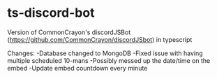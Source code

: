 # ts-discord-bot
Version of CommonCrayon's discordJSBot (https://github.com/CommonCrayon/discordJSbot) in typescript

Changes:
-Database changed to MongoDB
-Fixed issue with having multiple scheduled 10-mans
-Possibly messed up the date/time on the embed
-Update embed countdown every minute
